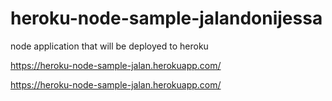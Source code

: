 # heroku-node-sample-jalandonijessa
node application that will be deployed to heroku

https://heroku-node-sample-jalan.herokuapp.com/ 

https://heroku-node-sample-jalan.herokuapp.com/ 
